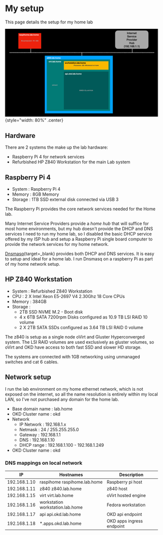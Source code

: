 # My setup

<!--- cSpell:ignore dnsmasq NVME Hyperconverged homelab homeLab raspihome virt -->

This page details the setup for my home lab

![Home lab diagram](images/homelab.png){style="width: 80%" .center}

## Hardware

There are 2 systems the make up the lab hardware:

- Raspberry Pi 4 for network services
- Refurbished HP Z840 Workstation for the main Lab system

## Raspberry Pi 4

- System : Raspberry Pi 4
- Memory : 8GB Memory
- Storage : 1TB SSD external disk connected via USB 3

The Raspberry Pi provides the core network services needed for the Home lab.

Many Internet Service Providers provide a *home hub* that will suffice for most home environments, but my hub doesn't provide the DHCP and DNS services I need to run my home lab, so I disabled the basic DHCP service offered by my ISP hub and setup a Raspberry Pi single board computer to provide the network services for my home network.

[Dnsmasq](https://thekelleys.org.uk/dnsmasq/doc.html){target=_blank} provides both DHCP and DNS services.  It is easy to setup and ideal for a home lab.  I run Dnsmasq on a raspberry Pi as part of my home network setup.

## HP Z840 Workstation

- System : Refurbished Z840 Workstation
- CPU   : 2 X Intel Xeon E5-2697 V4 2.30Ghz 18 Core CPUs
- Memory : 384GB
- Storage :
    - 2TB SSD NVME M.2 - Boot disk
    - 4 x 6TB SATA 7200rpm Disks configured as 10.9 TB LSI RAID 10 volume
    - 2 X 2TB SATA SSDs configured as 3.64 TB LSI RAID 0 volume

The z840 is setup as a single node oVirt and Gluster Hyperconverged system.  The LSI RAID volumes are used exclusively as gluster volumes, so oVirt and OKD have access to both fast SSD and slower HD storage.

The systems are connected with 1GB networking using unmanaged switches and cat 6 cables.

## Network setup

I run the lab environment on my home ethernet network, which is not exposed on the internet, so all the name resolution is entirely within my local LAN, so I've not purchased any domain for the home lab.

- Base domain name : lab.home
- OKD Cluster name : okd
- Network
    - IP Network : 192.168.1.x
    - Netmask : 24 / 255.255.255.0
    - Gateway : 192.168.1.1
    - DNS : 192.168.1.10
    - DHCP range : 192.168.1.100 - 192.168.1.249
- OKD Cluster name : okd

### DNS mappings on local network

| IP | Hostnames | Description |
| ------------ | ---------------------- | ----------- |
| 192.168.1.10 | raspihome raspihome.lab.home | Raspberry pi host |
| 192.168.1.11 | z840 z840.lab.home | z840 host |
| 192.168.1.15 | virt virt.lab.home | oVirt hosted engine |
| 192.168.1.16 | workstation workstation.lab.home | Fedora workstation |
| 192.168.1.17 | api api.okd.lab.home | OKD api endpoint |
| 192.168.1.18 | *.apps.okd.lab.home | OKD apps ingress endpoint |

